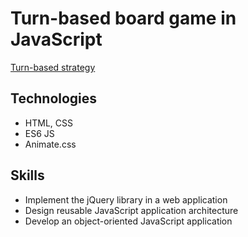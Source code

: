 # Turn-based board game in JavaScript
[Turn-based strategy](https://alezh89.github.io/war-board-game/)

## Technologies

- HTML, CSS
- ES6 JS
- Animate.css

## Skills

- Implement the jQuery library in a web application
- Design reusable JavaScript application architecture
- Develop an object-oriented JavaScript application
